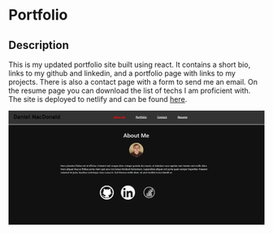 # Portfolio

## Description
This is my updated portfolio site built using react. It contains a short bio, links to my github and linkedin, and a portfolio page with links to my projects. There is also a contact page with a form to send me an email. On the resume page you can download the list of techs I am proficient with. The site is deployed to netlify and can be found [here](https://danmacportfolio.netlify.app/#about).

![Portfolio](./public/images/portfolio2.png)
